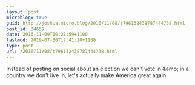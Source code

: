 ```yaml
---
layout: post
microblog: true
guid: http://joshua.micro.blog/2016/11/08/t796132438787444738.html
post_id: 34659
date: 2016-11-09T10:28:59+1100
lastmod: 2019-07-30T17:41:20+1100
type: post
url: /2016/11/08/t796132438787444738.html
---
```

Instead of posting on social about an election we can't vote in &amp;amp; in a country we don't live in, let's actually make America great again
